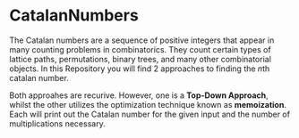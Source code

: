 # CatalanNumbers

The Catalan numbers are a sequence of positive integers that appear in many counting problems in combinatorics. They count certain types of lattice paths, permutations, binary trees, and many other combinatorial objects.
In this Repository you will find 2 approaches to finding the *n*th catalan number. 

Both approahes are recurive. However, one is a **Top-Down Approach**, whilst the other utilizes the optimization technique known as **memoization**. Each will print out the Catalan number for the given input and the number of multiplications necessary. 
